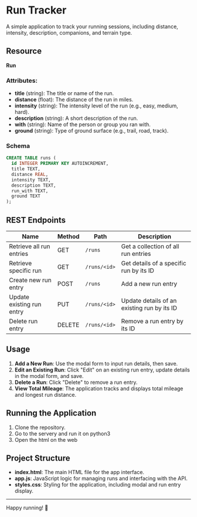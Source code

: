 # Run Tracker

A simple application to track your running sessions, including distance, intensity, description, companions, and terrain type.

## Resource

**Run**

### Attributes:

- **title** (string): The title or name of the run.
- **distance** (float): The distance of the run in miles.
- **intensity** (string): The intensity level of the run (e.g., easy, medium, hard).
- **description** (string): A short description of the run.
- **with** (string): Name of the person or group you ran with.
- **ground** (string): Type of ground surface (e.g., trail, road, track).

### Schema

```sql
CREATE TABLE runs (
  id INTEGER PRIMARY KEY AUTOINCREMENT,
  title TEXT,
  distance REAL,
  intensity TEXT,
  description TEXT,
  run_with TEXT,
  ground TEXT
);
```

## REST Endpoints

| Name                      | Method | Path         | Description                                 |
| ------------------------- | ------ | ------------ | ------------------------------------------- |
| Retrieve all run entries  | GET    | `/runs`      | Get a collection of all run entries         |
| Retrieve specific run     | GET    | `/runs/<id>` | Get details of a specific run by its ID     |
| Create new run entry      | POST   | `/runs`      | Add a new run entry                         |
| Update existing run entry | PUT    | `/runs/<id>` | Update details of an existing run by its ID |
| Delete run entry          | DELETE | `/runs/<id>` | Remove a run entry by its ID                |

## Usage

1. **Add a New Run**: Use the modal form to input run details, then save.
2. **Edit an Existing Run**: Click "Edit" on an existing run entry, update details in the modal form, and save.
3. **Delete a Run**: Click "Delete" to remove a run entry.
4. **View Total Mileage**: The application tracks and displays total mileage and longest run distance.

## Running the Application

1. Clone the repository.
2. Go to the servery and run it on python3
3. Open the html on the web

## Project Structure

- **index.html**: The main HTML file for the app interface.
- **app.js**: JavaScript logic for managing runs and interfacing with the API.
- **styles.css**: Styling for the application, including modal and run entry display.

---

Happy running! 🏃
